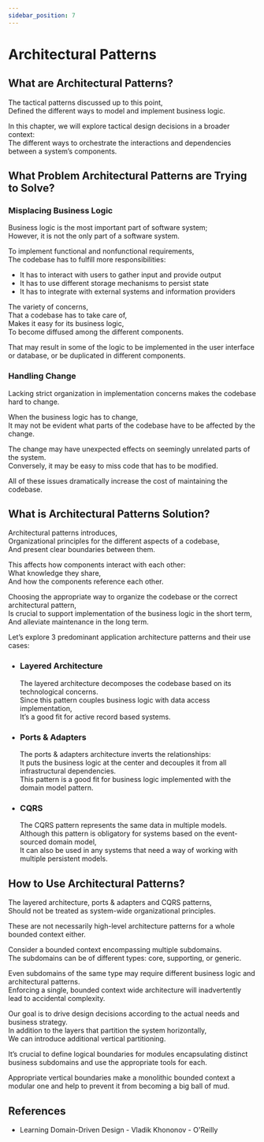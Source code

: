 ```yaml
---
sidebar_position: 7
---
```


# Architectural Patterns

## What are Architectural Patterns?

The tactical patterns discussed up to this point,  
Defined the different ways to model and implement business logic.

In this chapter, we will explore tactical design decisions in a broader context:  
The different ways to orchestrate the interactions and dependencies between a system’s components.

<!-- ## Business Logic Versus Architectural Patterns -->

## What Problem Architectural Patterns are Trying to Solve?

### Misplacing Business Logic

Business logic is the most important part of software system;  
However, it is not the only part of a software system.

To implement functional and nonfunctional requirements,  
The codebase has to fulfill more responsibilities:

- It has to interact with users to gather input and provide output
- It has to use different storage mechanisms to persist state
- It has to integrate with external systems and information providers

The variety of concerns,  
That a codebase has to take care of,  
Makes it easy for its business logic,  
To become diffused among the different components.

That may result in some of the logic to be implemented in the user interface or database, or be duplicated in different components.

### Handling Change

Lacking strict organization in implementation concerns makes the codebase hard to change.

When the business logic has to change,  
It may not be evident what parts of the codebase have to be affected by the change.

The change may have unexpected effects on seemingly unrelated parts of the system.  
Conversely, it may be easy to miss code that has to be modified.

All of these issues dramatically increase the cost of maintaining the codebase.

## What is Architectural Patterns Solution?

Architectural patterns introduces,  
Organizational principles for the different aspects of a codebase,  
And present clear boundaries between them.

<!-- How the business logic is wired to the system’s input, output, and other infrastructural components. -->

This affects how components interact with each other:  
What knowledge they share,  
And how the components reference each other.

Choosing the appropriate way to organize the codebase or the correct architectural pattern,  
Is crucial to support implementation of the business logic in the short term,  
And alleviate maintenance in the long term.

Let’s explore 3 predominant application architecture patterns and their use cases:

- ### Layered Architecture

  The layered architecture decomposes the codebase based on its technological concerns.  
  Since this pattern couples business logic with data access implementation,  
  It’s a good fit for active record based systems.

- ### Ports & Adapters

  The ports & adapters architecture inverts the relationships:  
  It puts the business logic at the center and decouples it from all infrastructural dependencies.  
  This pattern is a good fit for business logic implemented with the domain model pattern.

- ### CQRS

  The CQRS pattern represents the same data in multiple models.  
  Although this pattern is obligatory for systems based on the event-sourced domain model,  
  It can also be used in any systems that need a way of working with multiple persistent models.

## How to Use Architectural Patterns?

The layered architecture, ports & adapters and CQRS patterns,  
Should not be treated as system-wide organizational principles.

These are not necessarily high-level architecture patterns for a whole bounded context either.

Consider a bounded context encompassing multiple subdomains.  
The subdomains can be of different types: core, supporting, or generic.

Even subdomains of the same type may require different business logic and architectural patterns.  
Enforcing a single, bounded context wide architecture will inadvertently lead to accidental complexity.

Our goal is to drive design decisions according to the actual needs and business strategy.  
In addition to the layers that partition the system horizontally,  
We can introduce additional vertical partitioning.

It’s crucial to define logical boundaries for modules encapsulating distinct business subdomains and use the appropriate tools for each.

Appropriate vertical boundaries make a monolithic bounded context a modular one and help to prevent it from becoming a big ball of mud.

## References

- Learning Domain-Driven Design - Vladik Khononov - O'Reilly
